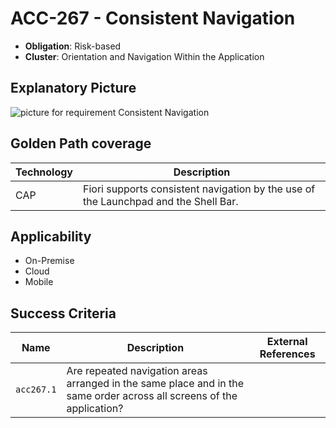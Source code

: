 # ACC-267 - Consistent Navigation

- **Obligation**: Risk-based
- **Cluster**: Orientation and Navigation Within the Application


## Explanatory Picture
![picture for requirement Consistent Navigation](../../pictures/acc267-eyecatcher.png "picture for requirement Consistent Navigation")


## Golden Path coverage

| Technology | Description | 
| ----- | ---------- | 
| CAP | Fiori supports consistent navigation by the use of the Launchpad and the Shell Bar. | |



## Applicability

- On-Premise
- Cloud
- Mobile



## Success Criteria

| Name | Description | External References |
| ----- | ---------- | ------------------- |
| `acc267.1` | Are repeated navigation areas arranged in the same place and in the same order across all screens of the application?  | |

